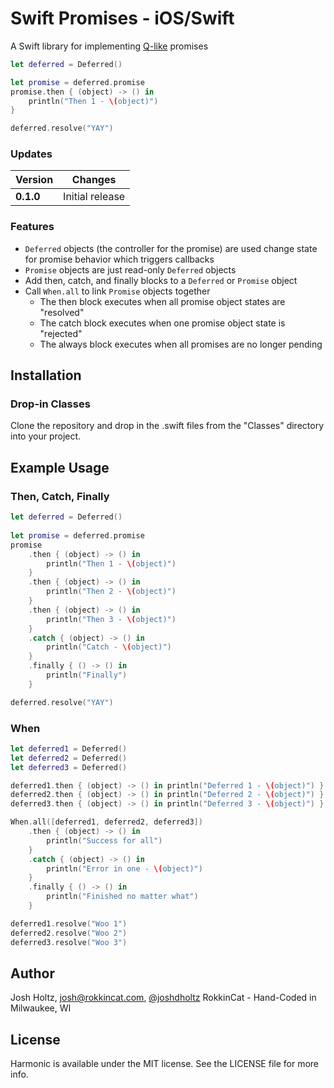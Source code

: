 # Swift Promises - iOS/Swift

A Swift library for implementing [Q-like](https://github.com/kriskowal/q) promises

```swift
let deferred = Deferred()

let promise = deferred.promise
promise.then { (object) -> () in
    println("Then 1 - \(object)")
}

deferred.resolve("YAY")
```

### Updates

Version | Changes
--- | ---
**0.1.0** | Initial release

### Features
- `Deferred` objects (the controller for the promise) are used change state for promise behavior which triggers callbacks
- `Promise` objects are just read-only `Deferred` objects
- Add then, catch, and finally blocks to a `Deferred` or `Promise` object
- Call `When.all` to link `Promise` objects together
    - The then block executes when all promise object states are "resolved"
    - The catch block executes when one promise object state is "rejected"
    - The always block executes when all promises are no longer pending

## Installation

### Drop-in Classes
Clone the repository and drop in the .swift files from the "Classes" directory into your project.

## Example Usage

### Then, Catch, Finally

```swift
let deferred = Deferred()
        
let promise = deferred.promise
promise
    .then { (object) -> () in
        println("Then 1 - \(object)")
    }
    .then { (object) -> () in
        println("Then 2 - \(object)")
    }
    .then { (object) -> () in
        println("Then 3 - \(object)")
    }
    .catch { (object) -> () in
        println("Catch - \(object)")
    }
    .finally { () -> () in
        println("Finally")
    }

deferred.resolve("YAY")
```

### When

```swift
let deferred1 = Deferred()
let deferred2 = Deferred()
let deferred3 = Deferred()

deferred1.then { (object) -> () in println("Deferred 1 - \(object)") }
deferred2.then { (object) -> () in println("Deferred 2 - \(object)") }
deferred3.then { (object) -> () in println("Deferred 3 - \(object)") }

When.all([deferred1, deferred2, deferred3])
    .then { (object) -> () in
        println("Success for all")
    }
    .catch { (object) -> () in
        println("Error in one - \(object)")
    }
    .finally { () -> () in
        println("Finished no matter what")
    }

deferred1.resolve("Woo 1")
deferred2.resolve("Woo 2")
deferred3.resolve("Woo 3")
```


## Author

Josh Holtz, josh@rokkincat.com, [@joshdholtz](https://twitter.com/joshdholtz)
RokkinCat - Hand-Coded in Milwaukee, WI

## License

Harmonic is available under the MIT license. See the LICENSE file for more info.
